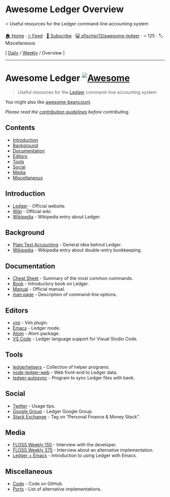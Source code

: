 # Awesome Ledger Overview

:star: Useful resources for the Ledger command-line accounting system

[🏠 Home](/README.md) · [🔥 Feed](https://test.trackawesomelist.com/sfischer13/awesome-ledger/rss.xml) · [📮 Subscribe](https://trackawesomelist.us17.list-manage.com/subscribe?u=d2f0117aa829c83a63ec63c2f&id=36a103854c) · [😺 sfischer13/awesome-ledger](https://github.com/sfischer13/awesome-ledger) · ⭐ 125 · 🏷️ Miscellaneous

[ [Daily](/content/sfischer13/awesome-ledger/README.md) / [Weekly](/content/sfischer13/awesome-ledger/week/README.md) / Overview ]

---

<!--lint disable double-link-->

# Awesome Ledger [![Awesome](https://awesome.re/badge.svg)](https://awesome.re)

> Useful resources for the [Ledger](http://ledger-cli.org/) command-line accounting system

You might also like [awesome-beancount](https://github.com/wzyboy/awesome-beancount).

*Please read the [contribution guidelines](https://github.com/sfischer13/awesome-ledger/blob/main/README.md/contributing.md) before contributing.*

## Contents

<!-- START doctoc generated TOC please keep comment here to allow auto update -->

<!-- DON'T EDIT THIS SECTION, INSTEAD RE-RUN doctoc TO UPDATE -->

*   [Introduction](#introduction)
*   [Background](#background)
*   [Documentation](#documentation)
*   [Editors](#editors)
*   [Tools](#tools)
*   [Social](#social)
*   [Media](#media)
*   [Miscellaneous](#miscellaneous)

<!-- END doctoc generated TOC please keep comment here to allow auto update -->

## Introduction

*   [Ledger](http://ledger-cli.org/) - Official website.
*   [Wiki](https://github.com/ledger/ledger/wiki) - Official wiki.
*   [Wikipedia](https://en.wikipedia.org/wiki/Ledger_\(software\)) - Wikipedia entry about Ledger.

## Background

*   [Plain Text Accounting](http://plaintextaccounting.org/) - General idea behind Ledger.
*   [Wikipedia](https://en.wikipedia.org/wiki/Double-entry_bookkeeping_system) - Wikipedia entry about double-entry bookkeeping.

## Documentation

*   [Cheat Sheet](http://ricostacruz.com/cheatsheets/ledger.html) - Summary of the most common commands.
*   [Book](https://github.com/rolfschr/GSWL-book) - Introductory book on Ledger.
*   [Manual](http://ledger-cli.org/3.0/doc/ledger3.html) - Official manual.
*   [man page](http://ledger-cli.org/3.0/doc/ledger.1.html) - Description of command-line options.

## Editors

*   [vim](https://github.com/ledger/vim-ledger) - Vim plugin.
*   [Emacs](http://www.ledger-cli.org/3.0/doc/ledger-mode.html) - Ledger mode.
*   [Atom](https://atom.io/packages/language-ledger) - Atom package.
*   [VS Code](https://github.com/mariosangiorgio/vscode-ledger) - Ledger language support for Visual Studio Code.

## Tools

*   [ledgerhelpers](https://github.com/Rudd-O/ledgerhelpers) - Collection of helper programs.
*   [node-ledger-web](https://github.com/slashdotdash/node-ledger-web) - Web front-end to Ledger data.
*   [ledger-autosync](https://github.com/egh/ledger-autosync) - Program to sync Ledger files with bank.

## Social

*   [Twitter](https://twitter.com/LedgerTips) - Usage tips.
*   [Google Group](https://groups.google.com/forum/#!forum/ledger-cli) - Ledger Google Group.
*   [Stack Exchange](https://money.stackexchange.com/search?q=ledger-cli) - Tag on “Personal Finance & Money Stack”.

## Media

*   [FLOSS Weekly 150](https://twit.tv/shows/floss-weekly/episodes/150) - Interview with the developer.
*   [FLOSS Weekly 375](https://twit.tv/shows/floss-weekly/episodes/375) - Interview about an alternative implementation.
*   [Ledger + Emacs](https://www.youtube.com/watch?v=cjoCNRpLanY) - Introduction to using Ledger with Emacs.

## Miscellaneous

*   [Code](https://github.com/ledger/ledger) - Code on GitHub.
*   [Ports](https://github.com/ledger/ledger/wiki/Ports) - List of alternative implementations.

